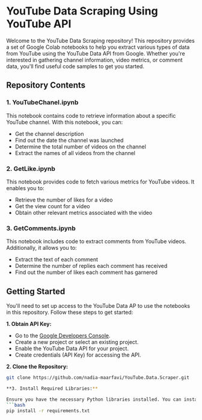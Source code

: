 # YouTube Data Scraping Using YouTube API
Welcome to the YouTube Data Scraping repository! This repository provides a set of Google Colab notebooks to help you extract various types of data from YouTube using the YouTube Data API from Google. Whether you're interested in gathering channel information, video metrics, or comment data, you'll find useful code samples to get you started.

## Repository Contents

### 1. YouTubeChanel.ipynb
This notebook contains code to retrieve information about a specific YouTube channel. With this notebook, you can:
- Get the channel description
- Find out the date the channel was launched
- Determine the total number of videos on the channel
- Extract the names of all videos from the channel

### 2. GetLike.ipynb
This notebook provides code to fetch various metrics for YouTube videos. It enables you to:

- Retrieve the number of likes for a video
- Get the view count for a video
- Obtain other relevant metrics associated with the video

### 3. GetComments.ipynb
This notebook includes code to extract comments from YouTube videos. Additionally, it allows you to:

- Extract the text of each comment
- Determine the number of replies each comment has received
- Find out the number of likes each comment has garnered

## Getting Started
You'll need to set up access to the YouTube Data AP to use the notebooks in this repository. Follow these steps to get started:

**1. Obtain API Key:**

- Go to the [Google Developers Console](https://console.developers.google.com/).
- Create a new project or select an existing project.
- Enable the YouTube Data API for your project.
- Create credentials (API Key) for accessing the API.

**2. Clone the Repository:**

```bash
git clone https://github.com/nadia-maarfavi/YouTube.Data.Scraper.git

**3. Install Required Libraries:**

Ensure you have the necessary Python libraries installed. You can install them using:
```bash
pip install -r requirements.txt
